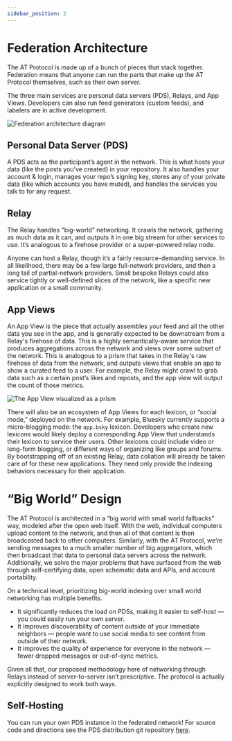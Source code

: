 ```yaml
---
sidebar_position: 2
---
```


# Federation Architecture

The AT Protocol is made up of a bunch of pieces that stack together. Federation means that anyone can run the parts that make up the AT Protocol themselves, such as their own server.

The three main services are personal data servers (PDS), Relays, and App Views. Developers can also run feed generators (custom feeds), and labelers are in active development.

![Federation architecture diagram](/img/docs/federation-architecture-diagram.png)

## Personal Data Server (PDS)

A PDS acts as the participant’s agent in the network. This is what hosts your data (like the posts you’ve created) in your repository. It also handles your account & login, manages your repo’s signing key, stores any of your private data (like which accounts you have muted), and handles the services you talk to for any request. 

## Relay

The Relay handles "big-world" networking.  It crawls the network, gathering as much data as it can, and outputs it in one big stream for other services to use. It’s analogous to a firehose provider or a super-powered relay node.

Anyone can host a Relay, though it’s a fairly resource-demanding service. In all likelihood, there may be a few large full-network providers, and then a long tail of partial-network providers. Small bespoke Relays could also service tightly or well-defined slices of the network, like a specific new application or a small community.

## App Views

An App View is the piece that actually assembles your feed and all the other data you see in the app, and is generally expected to be downstream from a Relay's firehose of data. This is a highly semantically-aware service that produces aggregations across the network and views over some subset of the network. This is analogous to a prism that takes in the Relay's raw firehose of data from the network, and outputs views that enable an app to show a curated feed to a user. For example, the Relay might crawl to grab data such as a certain post’s likes and reposts, and the app view will output the count of those metrics.

![The App View visualized as a prism](/img/docs/app-view-prism.png)

There will also be an ecosystem of App Views for each lexicon, or “social mode,” deployed on the network. For example, Bluesky currently supports a micro-blogging mode: the `app.bsky` lexicon. Developers who create new lexicons would likely deploy a corresponding App View that understands their lexicon to service their users. Other lexicons could include video or long-form blogging, or different ways of organizing like groups and forums. By bootstrapping off of an existing Relay, data collation will already be taken care of for these new applications. They need only provide the indexing behaviors necessary for their application.

# “Big World” Design

The AT Protocol is architected in a “big world with small world fallbacks” way, modeled after the open web itself. With the web, individual computers upload content to the network, and then all of that content is then broadcasted back to other computers. Similarly, with the AT Protocol, we’re sending messages to a much smaller number of big aggregators, which then broadcast that data to personal data servers across the network. Additionally, we solve the major problems that have surfaced from the web through self-certifying data, open schematic data and APIs, and account portability. 

On a technical level, prioritizing big-world indexing over small world networking has multiple benefits.

* It significantly reduces the load on PDSs, making it easier to self-host — you could easily run your own server.
* It improves discoverability of content outside of your immediate neighbors — people want to use social media to see content from outside of their network.
* It improves the quality of experience for everyone in the network — fewer dropped messages or out-of-sync metrics.

Given all that, our proposed methodology here of networking through Relays instead of server-to-server isn’t prescriptive. The protocol is actually explicitly designed to work both ways. 

## Self-Hosting

You can run your own PDS instance in the federated network! For source code and directions see the PDS distribution git repository [here](https://github.com/bluesky-social/pds).
